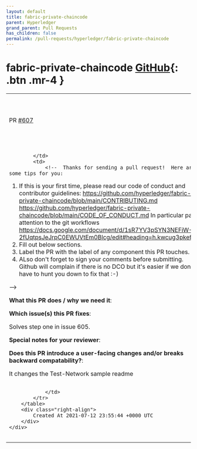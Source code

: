 ```yaml
---
layout: default
title: fabric-private-chaincode
parent: Hyperledger
grand_parent: Pull Requests
has_children: false
permalink: /pull-requests/hyperledger/fabric-private-chaincode
---
```


# fabric-private-chaincode <span class="fs-3 right-align">[GitHub](https://github.com/hyperledger/fabric-private-chaincode){: .btn .mr-4 }</span>


<div>
    <table>
        <tr>
            <td>
                PR <a href="https://github.com/hyperledger/fabric-private-chaincode/pull/607" class=".btn">#607</a>
            </td>
            <td>
                <b>
                    Improve test-network sample to accept any chaincode
                </b>
            </td>
        </tr>
        <tr>
            <td>
                
            </td>
            <td>
                <!--  Thanks for sending a pull request!  Here are some tips for you:

1. If this is your first time, please read our code of conduct and contributor guidelines: 
     https://github.com/hyperledger/fabric-private-chaincode/blob/main/CONTRIBUTING.md
     https://github.com/hyperledger/fabric-private-chaincode/blob/main/CODE_OF_CONDUCT.md
   In particular pay attention to the git workflows
      https://docs.google.com/document/d/1sR7YV3pSYN3NEFiW-2fUqtpsJeJrpC0EWUVtEm0Blcg/edit#heading=h.kwcug3pkefak
2. Fill out below sections.
3. Label the PR with the label of any component this PR touches.
4. ALso don't forget to sign your comments before submitting. 
   Github will complain if there is no DCO but it's easier if we don't have to hunt you down to fix that :-)

-->

**What this PR does / why we need it**:

**Which issue(s) this PR fixes**:
<!--
  list existing bug, feature and/or work-item which this PR addresses.
  You might also consider creating an issue first for the PR.
-->
Solves step one in issue 605. 

**Special notes for your reviewer**:

**Does this PR introduce a user-facing changes and/or breaks backward compatability?**:
<!--
  If no, you can delete this section
  If yes, describe what changes and/or what breaks ..
-->
It changes the Test-Network sample readme
```

            </td>
        </tr>
    </table>
    <div class="right-align">
        Created At 2021-07-12 23:55:44 +0000 UTC
    </div>
</div>

